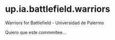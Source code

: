 up.ia.battlefield.warriors
==========================

Warriors for Battlefield - Universidad de Palermo

Quiero que este commmitee...